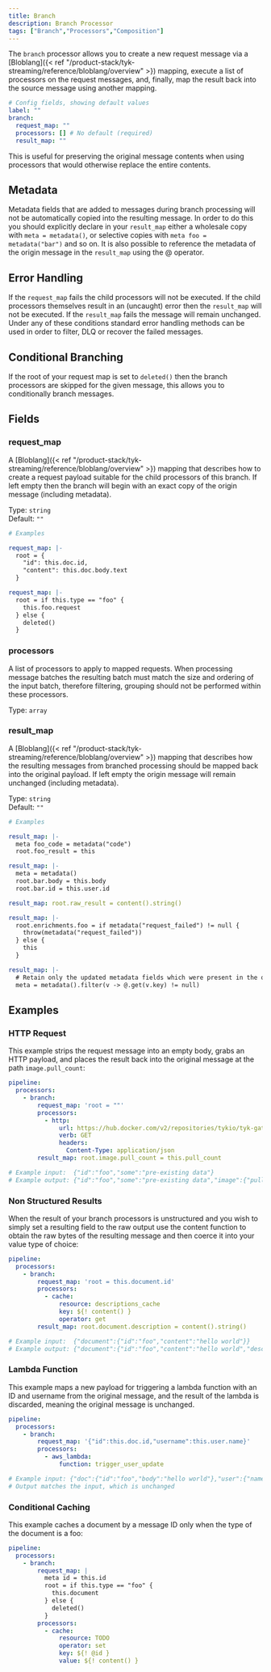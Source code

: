 ```yaml
---
title: Branch
description: Branch Processor
tags: ["Branch","Processors","Composition"]
---
```


The `branch` processor allows you to create a new request message via a [Bloblang]({< ref "/product-stack/tyk-streaming/reference/bloblang/overview" >}) mapping, execute a list of processors on the request messages, and, finally, map the result back into the source message using another mapping.

```yml
# Config fields, showing default values
label: ""
branch:
  request_map: ""
  processors: [] # No default (required)
  result_map: ""
```

This is useful for preserving the original message contents when using processors that would otherwise replace the entire contents.

## Metadata
<!-- TODO: add a link -->
Metadata fields that are added to messages during branch processing will not be automatically copied into the resulting message. In order to do this you should explicitly declare in your `result_map` either a wholesale copy with `meta = metadata()`, or selective copies with `meta foo = metadata("bar")` and so on. It is also possible to reference the metadata of the origin message in the `result_map` using the @ operator.

## Error Handling
<!-- TODO: add a link -->
If the `request_map` fails the child processors will not be executed. If the child processors themselves result in an (uncaught) error then the `result_map` will not be executed. If the `result_map` fails the message will remain unchanged. Under any of these conditions standard error handling methods can be used in order to filter, DLQ or recover the failed messages.

## Conditional Branching

If the root of your request map is set to `deleted()` then the branch processors are skipped for the given message, this allows you to conditionally branch messages.

## Fields

### request_map
<!-- TODO: add a link -->
A [Bloblang]({< ref "/product-stack/tyk-streaming/reference/bloblang/overview" >}) mapping that describes how to create a request payload suitable for the child processors of this branch. If left empty then the branch will begin with an exact copy of the origin message (including metadata).


Type: `string`  
Default: `""`

```yml
# Examples

request_map: |-
  root = {
  	"id": this.doc.id,
  	"content": this.doc.body.text
  }

request_map: |-
  root = if this.type == "foo" {
  	this.foo.request
  } else {
  	deleted()
  }
```

### processors

A list of processors to apply to mapped requests. When processing message batches the resulting batch must match the size and ordering of the input batch, therefore filtering, grouping should not be performed within these processors.


Type: `array`

### result_map

A [Bloblang]({< ref "/product-stack/tyk-streaming/reference/bloblang/overview" >}) mapping that describes how the resulting messages from branched processing should be mapped back into the original payload. If left empty the origin message will remain unchanged (including metadata).


Type: `string`  
Default: `""`

```yml
# Examples

result_map: |-
  meta foo_code = metadata("code")
  root.foo_result = this

result_map: |-
  meta = metadata()
  root.bar.body = this.body
  root.bar.id = this.user.id

result_map: root.raw_result = content().string()

result_map: |-
  root.enrichments.foo = if metadata("request_failed") != null {
    throw(metadata("request_failed"))
  } else {
    this
  }

result_map: |-
  # Retain only the updated metadata fields which were present in the origin message
  meta = metadata().filter(v -> @.get(v.key) != null)
```

## Examples

### HTTP Request
This example strips the request message into an empty body, grabs an HTTP payload, and places the result back into the original message at the path `image.pull_count`:

```yaml
pipeline:
  processors:
    - branch:
        request_map: 'root = ""'
        processors:
          - http:
              url: https://hub.docker.com/v2/repositories/tykio/tyk-gateway
              verb: GET
              headers:
                Content-Type: application/json
        result_map: root.image.pull_count = this.pull_count

# Example input:  {"id":"foo","some":"pre-existing data"}
# Example output: {"id":"foo","some":"pre-existing data","image":{"pull_count":1234}}
```

### Non Structured Results
When the result of your branch processors is unstructured and you wish to simply set a resulting field to the raw output use the content function to obtain the raw bytes of the resulting message and then coerce it into your value type of choice:

```yaml
pipeline:
  processors:
    - branch:
        request_map: 'root = this.document.id'
        processors:
          - cache:
              resource: descriptions_cache
              key: ${! content() }
              operator: get
        result_map: root.document.description = content().string()

# Example input:  {"document":{"id":"foo","content":"hello world"}}
# Example output: {"document":{"id":"foo","content":"hello world","description":"this is a cool doc"}}
```

### Lambda Function

This example maps a new payload for triggering a lambda function with an ID and username from the original message, and the result of the lambda is discarded, meaning the original message is unchanged.

```yaml
pipeline:
  processors:
    - branch:
        request_map: '{"id":this.doc.id,"username":this.user.name}'
        processors:
          - aws_lambda:
              function: trigger_user_update

# Example input: {"doc":{"id":"foo","body":"hello world"},"user":{"name":"fooey"}}
# Output matches the input, which is unchanged
```

### Conditional Caching
This example caches a document by a message ID only when the type of the document is a foo:

```yaml
pipeline:
  processors:
    - branch:
        request_map: |
          meta id = this.id
          root = if this.type == "foo" {
            this.document
          } else {
            deleted()
          }
        processors:
          - cache:
              resource: TODO
              operator: set
              key: ${! @id }
              value: ${! content() }
```
